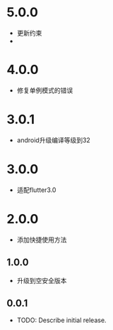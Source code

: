 # 5.0.0

* 更新约束
* 

# 4.0.0

* 修复单例模式的错误

# 3.0.1
* android升级编译等级到32

# 3.0.0

* 适配flutter3.0

# 2.0.0

* 添加快捷使用方法

## 1.0.0

* 升级到空安全版本

## 0.0.1

* TODO: Describe initial release.
